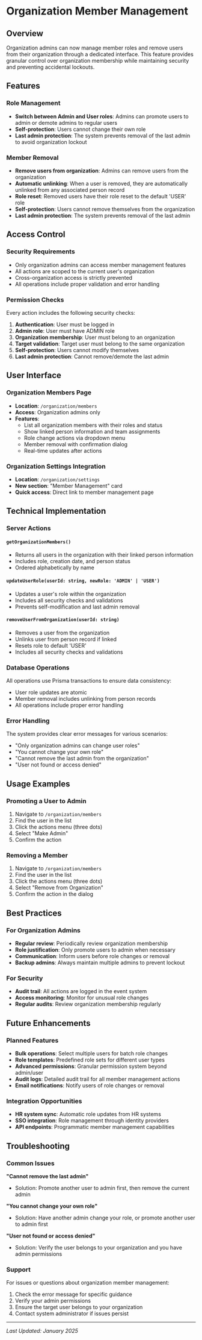# Organization Member Management

## Overview

Organization admins can now manage member roles and remove users from their organization through a dedicated interface. This feature provides granular control over organization membership while maintaining security and preventing accidental lockouts.

## Features

### Role Management

- **Switch between Admin and User roles**: Admins can promote users to admin or demote admins to regular users
- **Self-protection**: Users cannot change their own role
- **Last admin protection**: The system prevents removal of the last admin to avoid organization lockout

### Member Removal

- **Remove users from organization**: Admins can remove users from the organization
- **Automatic unlinking**: When a user is removed, they are automatically unlinked from any associated person record
- **Role reset**: Removed users have their role reset to the default 'USER' role
- **Self-protection**: Users cannot remove themselves from the organization
- **Last admin protection**: The system prevents removal of the last admin

## Access Control

### Security Requirements

- Only organization admins can access member management features
- All actions are scoped to the current user's organization
- Cross-organization access is strictly prevented
- All operations include proper validation and error handling

### Permission Checks

Every action includes the following security checks:

1. **Authentication**: User must be logged in
2. **Admin role**: User must have ADMIN role
3. **Organization membership**: User must belong to an organization
4. **Target validation**: Target user must belong to the same organization
5. **Self-protection**: Users cannot modify themselves
6. **Last admin protection**: Cannot remove/demote the last admin

## User Interface

### Organization Members Page

- **Location**: `/organization/members`
- **Access**: Organization admins only
- **Features**:
  - List all organization members with their roles and status
  - Show linked person information and team assignments
  - Role change actions via dropdown menu
  - Member removal with confirmation dialog
  - Real-time updates after actions

### Organization Settings Integration

- **Location**: `/organization/settings`
- **New section**: "Member Management" card
- **Quick access**: Direct link to member management page

## Technical Implementation

### Server Actions

#### `getOrganizationMembers()`

- Returns all users in the organization with their linked person information
- Includes role, creation date, and person status
- Ordered alphabetically by name

#### `updateUserRole(userId: string, newRole: 'ADMIN' | 'USER')`

- Updates a user's role within the organization
- Includes all security checks and validations
- Prevents self-modification and last admin removal

#### `removeUserFromOrganization(userId: string)`

- Removes a user from the organization
- Unlinks user from person record if linked
- Resets role to default 'USER'
- Includes all security checks and validations

### Database Operations

All operations use Prisma transactions to ensure data consistency:

- User role updates are atomic
- Member removal includes unlinking from person records
- All operations include proper error handling

### Error Handling

The system provides clear error messages for various scenarios:

- "Only organization admins can change user roles"
- "You cannot change your own role"
- "Cannot remove the last admin from the organization"
- "User not found or access denied"

## Usage Examples

### Promoting a User to Admin

1. Navigate to `/organization/members`
2. Find the user in the list
3. Click the actions menu (three dots)
4. Select "Make Admin"
5. Confirm the action

### Removing a Member

1. Navigate to `/organization/members`
2. Find the user in the list
3. Click the actions menu (three dots)
4. Select "Remove from Organization"
5. Confirm the action in the dialog

## Best Practices

### For Organization Admins

- **Regular review**: Periodically review organization membership
- **Role justification**: Only promote users to admin when necessary
- **Communication**: Inform users before role changes or removal
- **Backup admins**: Always maintain multiple admins to prevent lockout

### For Security

- **Audit trail**: All actions are logged in the event system
- **Access monitoring**: Monitor for unusual role changes
- **Regular audits**: Review organization membership regularly

## Future Enhancements

### Planned Features

- **Bulk operations**: Select multiple users for batch role changes
- **Role templates**: Predefined role sets for different user types
- **Advanced permissions**: Granular permission system beyond admin/user
- **Audit logs**: Detailed audit trail for all member management actions
- **Email notifications**: Notify users of role changes or removal

### Integration Opportunities

- **HR system sync**: Automatic role updates from HR systems
- **SSO integration**: Role management through identity providers
- **API endpoints**: Programmatic member management capabilities

## Troubleshooting

### Common Issues

**"Cannot remove the last admin"**

- Solution: Promote another user to admin first, then remove the current admin

**"You cannot change your own role"**

- Solution: Have another admin change your role, or promote another user to admin first

**"User not found or access denied"**

- Solution: Verify the user belongs to your organization and you have admin permissions

### Support

For issues or questions about organization member management:

1. Check the error message for specific guidance
2. Verify your admin permissions
3. Ensure the target user belongs to your organization
4. Contact system administrator if issues persist

---

_Last Updated: January 2025_
